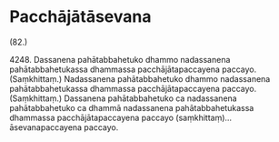 # Pacchājātāsevana

(82.)

4248\. Dassanena pahātabbahetuko dhammo nadassanena pahātabbahetukassa dhammassa pacchājātapaccayena paccayo. (Saṃkhittaṃ.) Nadassanena pahātabbahetuko dhammo nadassanena pahātabbahetukassa dhammassa pacchājātapaccayena paccayo. (Saṃkhittaṃ.) Dassanena pahātabbahetuko ca nadassanena pahātabbahetuko ca dhammā nadassanena pahātabbahetukassa dhammassa pacchājātapaccayena paccayo (saṃkhittaṃ)…  āsevanapaccayena paccayo.

